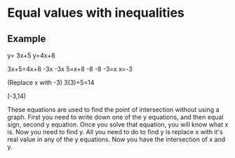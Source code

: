 # Equal values with inequalities

## Example

y= 3x+5
y=4x+8

3x+5=4x+8
-3x  -3x
5=x+8
-8  -8
-3=x
x=-3

(Replace x with -3) 3(3)+5=14

(-3,14)

These equations are used to find the point of intersection without using a graph. First you need to write down one of the y equations, and then equal sign, second y equation.
Once you solve that equation, you will know what x is. Now you need to find y. All you need to do to find y is replace x with it's real value in any of the y equations. Now you have the intersection of x and y.